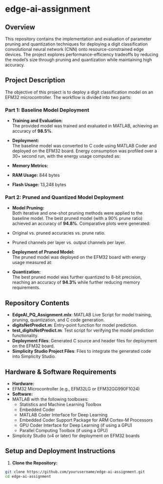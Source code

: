 # edge-ai-assignment

## Overview

This repository contains the implementation and evaluation of parameter pruning and quantization techniques for deploying a digit classification convolutional neural network (CNN) onto resource-constrained edge devices. The project explores performance-efficiency tradeoffs by reducing the model’s size through pruning and quantization while maintaining high accuracy.

## Project Description

The objective of this project is to deploy a digit classification model on an EFM32 microcontroller. The workflow is divided into two parts:

### Part 1: Baseline Model Deployment
- **Training and Evaluation:**  
  The provided model was trained and evaluated in MATLAB, achieving an accuracy of **98.5%**.
- **Deployment:**  
  The baseline model was converted to C code using MATLAB Coder and deployed on the EFM32 board. Energy consumption was profiled over a 30+ second run, with the energy usage computed as:  


- **Memory Metrics:**  
- **RAM Usage:** 844 bytes  
- **Flash Usage:** 13,248 bytes

### Part 2: Pruned and Quantized Model Deployment
- **Model Pruning:**  
Both iterative and one-shot pruning methods were applied to the baseline model. The best pruned model (with a 90% prune ratio) achieved an accuracy of **94.8%**. Comparative plots were generated:
- Original vs. pruned accuracies vs. prune ratio.
- Pruned channels per layer vs. output channels per layer.
- **Deployment of Pruned Model:**  
The pruned model was deployed on the EFM32 board with energy usage measured at:  


- **Quantization:**  
The best pruned model was further quantized to 8-bit precision, reaching an accuracy of **94.3%** while further reducing memory requirements.

## Repository Contents

- **EdgeAI_PQ_Assignment.mlx**: MATLAB Live Script for model training, pruning, quantization, and C code generation.
- **digitsNetPredict.m**: Entry-point function for model prediction.
- **test_digitsNetPredict.m**: Test script for verifying the model prediction functionality.
- **Deployment Files**: Generated C source and header files for deployment on the EFM32 board.
- **Simplicity Studio Project Files**: Files to integrate the generated code into Simplicity Studio.

## Hardware & Software Requirements

- **Hardware:**  
- EFM32 Microcontroller (e.g., EFM32LG or EFM32GG990F1024)
- **Software:**  
- MATLAB with the following toolboxes:  
  - Statistics and Machine Learning Toolbox  
  - Embedded Coder  
  - MATLAB Coder Interface for Deep Learning  
  - Embedded Coder Support Package for ARM Cortex-M Processors  
  - GPU Coder Interface for Deep Learning (if using a GPU)  
  - Parallel Computing Toolbox (if using a GPU)
- Simplicity Studio (v4 or later) for deployment on EFM32 boards

## Setup and Deployment Instructions

1. **Clone the Repository:**
 ```bash
 git clone https://github.com/yourusername/edge-ai-assignment.git
 cd edge-ai-assignment
